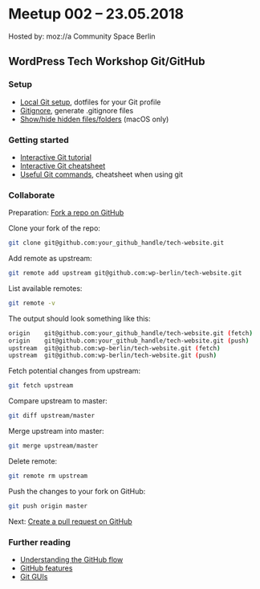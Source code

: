 <!--
Title:           Git & GitHub Workshop
Description:     Getting started with Git and GitHub; fork, clone, fetch remotes and create pull requests to make use of the GitHub workflow.
Date:            2018-05-22T19:00
Location:        Mozilla Berlin
Location-Search: https://www.openstreetmap.org/node/4996803917
-->

# Meetup 002 &ndash; 23.05.2018

Hosted by: moz://a Community Space Berlin

## WordPress Tech Workshop Git/GitHub

### Setup
- [Local Git setup](https://gist.github.com/hofmannsven/6814278), dotfiles for your Git profile
- [Gitignore](https://www.gitignore.io/), generate .gitignore files
- [Show/hide hidden files/folders](https://gist.github.com/hofmannsven/8335155) (macOS only)

### Getting started
- [Interactive Git tutorial](https://try.github.io)
- [Interactive Git cheatsheet](https://ndpsoftware.com/git-cheatsheet.html)
- [Useful Git commands](https://gist.github.com/hofmannsven/6814451), cheatsheet when using git

### Collaborate
Preparation: [Fork a repo on GitHub](https://guides.github.com/activities/forking/#fork)

Clone your fork of the repo:
```sh
git clone git@github.com:your_github_handle/tech-website.git
```

Add remote as upstream:
```sh
git remote add upstream git@github.com:wp-berlin/tech-website.git
```

List available remotes:
```sh
git remote -v
```

The output should look something like this:
```sh
origin    git@github.com:your_github_handle/tech-website.git (fetch)
origin    git@github.com:your_github_handle/tech-website.git (push)
upstream  git@github.com:wp-berlin/tech-website.git (fetch)
upstream  git@github.com:wp-berlin/tech-website.git (push)
```

Fetch potential changes from upstream:
```sh
git fetch upstream
```

Compare upstream to master:
```sh
git diff upstream/master
```

Merge upstream into master:
```sh
git merge upstream/master
```

Delete remote:
```sh
git remote rm upstream
```

Push the changes to your fork on GitHub:
```sh
git push origin master
```

Next: [Create a pull request on GitHub](https://help.github.com/articles/creating-a-pull-request/)

### Further reading
- [Understanding the GitHub flow](https://guides.github.com/introduction/flow/)
- [GitHub features](https://tech.wpmeetup-berlin.de/meeting-minutes/meta-002/#github-features)
- [Git GUIs](https://tech.wpmeetup-berlin.de/meeting-minutes/meta-002/#git-guis)
